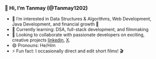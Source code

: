 ### 👋 Hi, I’m Tanmay (@Tanmay1202)

- 👀 I’m interested in Data Structures & Algorithms, Web Development, Java Development, and financial growth 💸  
- 🌱 Currently learning: DSA, full-stack development, and filmmaking  
- 💞️ Looking to collaborate with passionate developers on exciting, creative projects [linkedin](https://www.linkedin.com/in/tanmay1202/), [X](https://x.com/tanmaybenot).
- 😄 Pronouns: He/Him  
- ⚡ Fun fact: I occasionally direct and edit short films! 🎬
